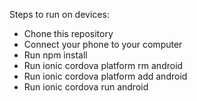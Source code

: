 Steps to run on devices:

- Chone this repository <br>
- Connect your phone to your computer <br>
- Run npm install <br>
- Run ionic cordova platform rm android <br>
- Run ionic cordova platform add android <br>
- Run ionic cordova run android <br>	
